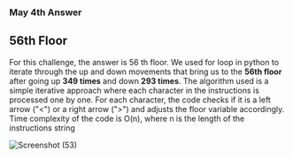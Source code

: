 ### May 4th Answer

## 56th Floor

For this challenge, the answer is 56 th floor. We used for loop in python to iterate through the up and down movements that bring us to the <b>56th floor</b> after going up <b>349 times</b> and down <b>293 times</b>.
The algorithm used is a simple iterative approach where each character in the instructions is processed one by one. For each character, the code checks if it is a left arrow ("<") or a right arrow (">") and adjusts the floor variable accordingly.  Time complexity of the code is O(n), where n is the length of the instructions string

![Screenshot (53)](https://user-images.githubusercontent.com/57678615/236313964-0cc1bfe2-86b3-4a5f-ab75-d4ebba278354.png)
